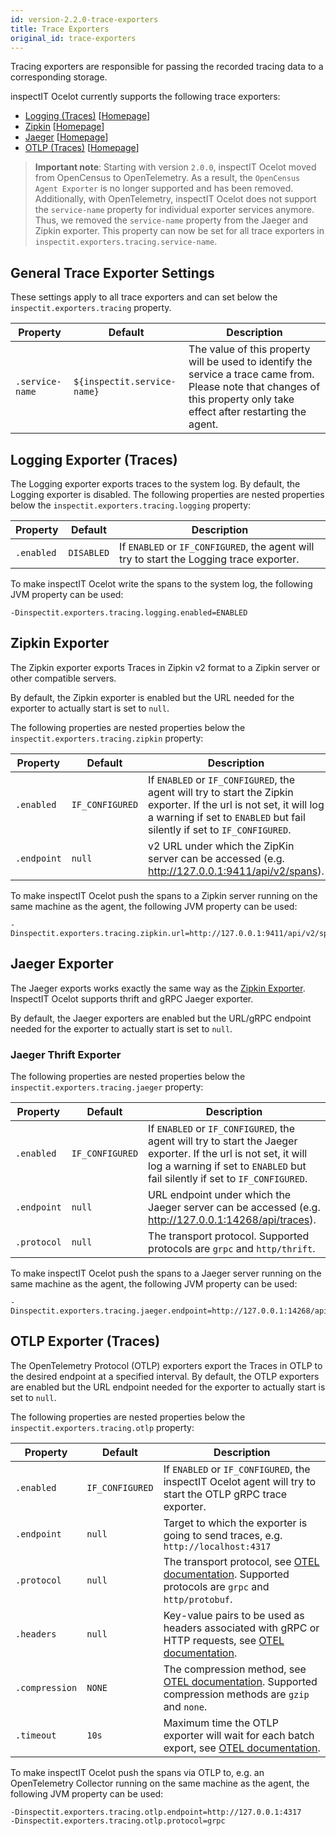 ```yaml
---
id: version-2.2.0-trace-exporters
title: Trace Exporters
original_id: trace-exporters
---
```


Tracing exporters are responsible for passing the recorded tracing data to a corresponding storage.

inspectIT Ocelot currently supports the following trace exporters:

* [Logging (Traces)](#logging-exporter-traces) [[Homepage](https://github.com/open-telemetry/opentelemetry-java/blob/main/exporters/logging/src/main/java/io/opentelemetry/exporter/logging/LoggingSpanExporter.java)]
* [Zipkin](#zipkin-exporter) [[Homepage](https://zipkin.io/)]
* [Jaeger](#jaeger-exporter) [[Homepage](https://www.jaegertracing.io/)]
* [OTLP (Traces)](#otlp-exporter-traces) [[Homepage](https://github.com/open-telemetry/opentelemetry-java/tree/main/exporters/otlp/trace)]

>**Important note**: Starting with version `2.0.0`, inspectIT Ocelot moved from OpenCensus to OpenTelemetry. As a result, the `OpenCensus Agent Exporter` is no longer supported and has been removed.  
> Additionally, with OpenTelemetry, inspectIT Ocelot does not support the `service-name` property for individual exporter services anymore. Thus, we removed the `service-name` property from the Jaeger and Zipkin exporter. This property can now be set for all trace exporters in `inspectit.exporters.tracing.service-name`.

## General Trace Exporter Settings

These settings apply to all trace exporters and can set below the `inspectit.exporters.tracing` property. 

| Property        | Default                     | Description                                                                                                                                                               |
|-----------------|-----------------------------|---------------------------------------------------------------------------------------------------------------------------------------------------------------------------|
| `.service-name` | `${inspectit.service-name}` | The value of this property will be used to identify the service a trace came from. Please note that changes of this property only take effect after restarting the agent. |

## Logging Exporter (Traces)

The Logging exporter exports traces to the system log. By default, the Logging exporter is disabled.
The following properties are nested properties below the `inspectit.exporters.tracing.logging` property:

| Property   | Default    | Description                                                  |
| ---------- | ---------- | ------------------------------------------------------------ |
| `.enabled` | `DISABLED` | If `ENABLED` or `IF_CONFIGURED`, the agent will try to start the Logging trace exporter. |

To make inspectIT Ocelot write the spans to the system log, the following JVM property can be used:

`-Dinspectit.exporters.tracing.logging.enabled=ENABLED`

## Zipkin Exporter

The Zipkin exporter exports Traces in Zipkin v2 format to a Zipkin server or other compatible servers.

By default, the Zipkin exporter is enabled but the URL needed for the exporter to actually start is set to `null`.

The following properties are nested properties below the `inspectit.exporters.tracing.zipkin` property:

|Property |Default| Description|
|---|---|---|
|`.enabled`|`IF_CONFIGURED`|If `ENABLED` or `IF_CONFIGURED`, the agent will try to start the Zipkin exporter. If the url is not set, it will log a warning if set to `ENABLED` but fail silently if set to `IF_CONFIGURED`.|
|`.endpoint`|`null`|v2 URL under which the ZipKin server can be accessed (e.g. http://127.0.0.1:9411/api/v2/spans).|

To make inspectIT Ocelot push the spans to a Zipkin server running on the same machine as the agent, the following JVM property can be used:

```
-Dinspectit.exporters.tracing.zipkin.url=http://127.0.0.1:9411/api/v2/spans
```

## Jaeger Exporter

The Jaeger exports works exactly the same way as the [Zipkin Exporter](#zipkin-exporter). InspectIT Ocelot supports thrift and gRPC Jaeger exporter.

By default, the Jaeger exporters are enabled but the URL/gRPC endpoint needed for the exporter to actually start is set to `null`.

### Jaeger Thrift Exporter 

The following properties are nested properties below the `inspectit.exporters.tracing.jaeger` property:

|Property | Default         | Description|
|---|-----------------|---|
|`.enabled`| `IF_CONFIGURED` |If `ENABLED` or `IF_CONFIGURED`, the agent will try to start the Jaeger exporter. If the url is not set, it will log a warning if set to `ENABLED` but fail silently if set to `IF_CONFIGURED`.|
|`.endpoint`| `null`          |URL endpoint under which the Jaeger server can be accessed (e.g. http://127.0.0.1:14268/api/traces).|
|`.protocol`| `null`          |The transport protocol. Supported protocols are `grpc` and `http/thrift`.|

To make inspectIT Ocelot push the spans to a Jaeger server running on the same machine as the agent, the following JVM property can be used:

```
-Dinspectit.exporters.tracing.jaeger.endpoint=http://127.0.0.1:14268/api/traces
```

## OTLP Exporter (Traces)

The OpenTelemetry Protocol (OTLP) exporters export the Traces in OTLP to the desired endpoint at a specified interval. 
By default, the OTLP exporters are enabled but the URL endpoint needed for the exporter to actually start is set to `null`.

The following properties are nested properties below the `inspectit.exporters.tracing.otlp` property:

| Property       | Default         | Description                                                                                                                                                                                                        |
|----------------|-----------------|--------------------------------------------------------------------------------------------------------------------------------------------------------------------------------------------------------------------|
| `.enabled`     | `IF_CONFIGURED` | If `ENABLED` or `IF_CONFIGURED`, the inspectIT Ocelot agent will try to start the OTLP gRPC trace exporter.                                                                                                        |
| `.endpoint`    | `null`          | Target to which the exporter is going to send traces, e.g. `http://localhost:4317`                                                                                                                                 |
| `.protocol`    | `null`          | The transport protocol, see [OTEL documentation](https://opentelemetry.io/docs/reference/specification/protocol/exporter/). Supported protocols are `grpc` and `http/protobuf`.                                    |
| `.headers`     | `null`          | Key-value pairs to be used as headers associated with gRPC or HTTP requests, see [OTEL documentation](https://github.com/open-telemetry/opentelemetry-specification/blob/main/specification/protocol/exporter.md). |
| `.compression` | `NONE`          | The compression method, see [OTEL documentation](https://opentelemetry.io/docs/reference/specification/protocol/exporter/). Supported compression methods are `gzip` and `none`.                                   |
| `.timeout`     | `10s`           | Maximum time the OTLP exporter will wait for each batch export, see [OTEL documentation](https://opentelemetry.io/docs/reference/specification/protocol/exporter/).                           |

To make inspectIT Ocelot push the spans via OTLP to, e.g. an OpenTelemetry Collector running on the same machine as the agent, the following JVM property can be used:

```
-Dinspectit.exporters.tracing.otlp.endpoint=http://127.0.0.1:4317
-Dinspectit.exporters.tracing.otlp.protocol=grpc
```
